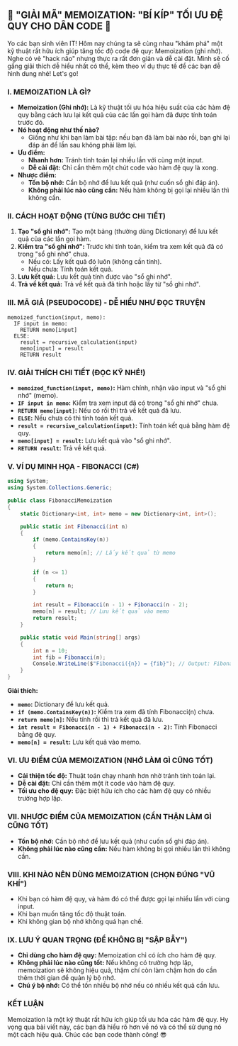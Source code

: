 ## **🚀 "GIẢI MÃ" MEMOIZATION: "BÍ KÍP" TỐI ƯU ĐỆ QUY CHO DÂN CODE 🚀**

Yo các bạn sinh viên IT! Hôm nay chúng ta sẽ cùng nhau "khám phá" một kỹ thuật rất hữu ích giúp tăng tốc độ code đệ quy:
Memoization (ghi nhớ). Nghe có vẻ "hack não" nhưng thực ra rất đơn giản và dễ cài đặt. Mình sẽ cố gắng giải thích dễ
hiểu nhất có thể, kèm theo ví dụ thực tế để các bạn dễ hình dung nhé! Let's go!

### **I. MEMOIZATION LÀ GÌ?**

* **Memoization (Ghi nhớ):** Là kỹ thuật tối ưu hóa hiệu suất của các hàm đệ quy bằng cách lưu lại kết quả của các lần
  gọi hàm đã được tính toán trước đó.
* **Nó hoạt động như thế nào?**
    * Giống như khi bạn làm bài tập: nếu bạn đã làm bài nào rồi, bạn ghi lại đáp án để lần sau không phải làm lại.
* **Ưu điểm:**
    * **Nhanh hơn:** Tránh tính toán lại nhiều lần với cùng một input.
    * **Dễ cài đặt:** Chỉ cần thêm một chút code vào hàm đệ quy là xong.
* **Nhược điểm:**
    * **Tốn bộ nhớ:** Cần bộ nhớ để lưu kết quả (như cuốn sổ ghi đáp án).
    * **Không phải lúc nào cũng cần:** Nếu hàm không bị gọi lại nhiều lần thì không cần.

### **II. CÁCH HOẠT ĐỘNG (TỪNG BƯỚC CHI TIẾT)**

1. **Tạo "sổ ghi nhớ":** Tạo một bảng (thường dùng Dictionary) để lưu kết quả của các lần gọi hàm.
2. **Kiểm tra "sổ ghi nhớ":** Trước khi tính toán, kiểm tra xem kết quả đã có trong "sổ ghi nhớ" chưa.
    * Nếu có: Lấy kết quả đó luôn (không cần tính).
    * Nếu chưa: Tính toán kết quả.
3. **Lưu kết quả:** Lưu kết quả tính được vào "sổ ghi nhớ".
4. **Trả về kết quả:** Trả về kết quả đã tính hoặc lấy từ "sổ ghi nhớ".

### **III. MÃ GIẢ (PSEUDOCODE) - DỄ HIỂU NHƯ ĐỌC TRUYỆN**

```
memoized_function(input, memo):
  IF input in memo:
    RETURN memo[input]
  ELSE:
    result = recursive_calculation(input)
    memo[input] = result
    RETURN result
```

### **IV. GIẢI THÍCH CHI TIẾT (ĐỌC KỸ NHÉ!)**

* **`memoized_function(input, memo)`:** Hàm chính, nhận vào input và "sổ ghi nhớ" (memo).
* **`IF input in memo`:** Kiểm tra xem input đã có trong "sổ ghi nhớ" chưa.
* **`RETURN memo[input]`:** Nếu có rồi thì trả về kết quả đã lưu.
* **`ELSE`:** Nếu chưa có thì tính toán kết quả.
* **`result = recursive_calculation(input)`:** Tính toán kết quả bằng hàm đệ quy.
* **`memo[input] = result`:** Lưu kết quả vào "sổ ghi nhớ".
* **`RETURN result`:** Trả về kết quả.

### **V. VÍ DỤ MINH HỌA - FIBONACCI (C#)**

```csharp
using System;
using System.Collections.Generic;

public class FibonacciMemoization
{
    static Dictionary<int, int> memo = new Dictionary<int, int>();

    public static int Fibonacci(int n)
    {
        if (memo.ContainsKey(n))
        {
            return memo[n]; // Lấy kết quả từ memo
        }

        if (n <= 1)
        {
            return n;
        }

        int result = Fibonacci(n - 1) + Fibonacci(n - 2);
        memo[n] = result; // Lưu kết quả vào memo
        return result;
    }

    public static void Main(string[] args)
    {
        int n = 10;
        int fib = Fibonacci(n);
        Console.WriteLine($"Fibonacci({n}) = {fib}"); // Output: Fibonacci(10) = 55
    }
}
```

**Giải thích:**

* **`memo`:** Dictionary để lưu kết quả.
* **`if (memo.ContainsKey(n))`:** Kiểm tra xem đã tính Fibonacci(n) chưa.
* **`return memo[n]`:** Nếu tính rồi thì trả kết quả đã lưu.
* **`int result = Fibonacci(n - 1) + Fibonacci(n - 2)`:** Tính Fibonacci bằng đệ quy.
* **`memo[n] = result`:** Lưu kết quả vào memo.

### **VI. ƯU ĐIỂM CỦA MEMOIZATION (NHỚ LÀM GÌ CŨNG TỐT)**

* **Cải thiện tốc độ:** Thuật toán chạy nhanh hơn nhờ tránh tính toán lại.
* **Dễ cài đặt:** Chỉ cần thêm một ít code vào hàm đệ quy.
* **Tối ưu cho đệ quy:** Đặc biệt hữu ích cho các hàm đệ quy có nhiều trường hợp lặp.

### **VII. NHƯỢC ĐIỂM CỦA MEMOIZATION (CẨN THẬN LÀM GÌ CŨNG TỐT)**

* **Tốn bộ nhớ:** Cần bộ nhớ để lưu kết quả (như cuốn sổ ghi đáp án).
* **Không phải lúc nào cũng cần:** Nếu hàm không bị gọi nhiều lần thì không cần.

### **VIII. KHI NÀO NÊN DÙNG MEMOIZATION (CHỌN ĐÚNG "VŨ KHÍ")**

* Khi bạn có hàm đệ quy, và hàm đó có thể được gọi lại nhiều lần với cùng input.
* Khi bạn muốn tăng tốc độ thuật toán.
* Khi không gian bộ nhớ không quá hạn chế.

### **IX. LƯU Ý QUAN TRỌNG (ĐỂ KHÔNG BỊ "SẬP BẪY")**

* **Chỉ dùng cho hàm đệ quy:** Memoization chỉ có ích cho hàm đệ quy.
* **Không phải lúc nào cũng tốt:** Nếu không có trường hợp lặp, memoization sẽ không hiệu quả, thậm chí còn làm chậm hơn
  do cần thêm thời gian để quản lý bộ nhớ.
* **Chú ý bộ nhớ:** Có thể tốn nhiều bộ nhớ nếu có nhiều kết quả cần lưu.

### **KẾT LUẬN**

Memoization là một kỹ thuật rất hữu ích giúp tối ưu hóa các hàm đệ quy. Hy vọng qua bài viết này, các bạn đã hiểu rõ hơn
về nó và có thể sử dụng nó một cách hiệu quả. Chúc các bạn code thành công! 😎
